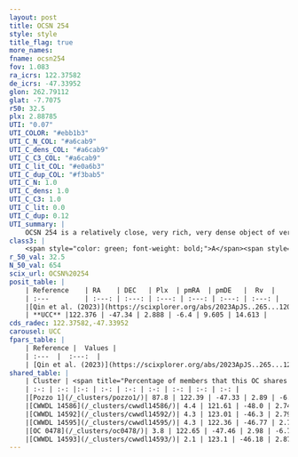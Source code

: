 ```yaml
---
layout: post
title: OCSN 254
style: style
title_flag: true
more_names: 
fname: ocsn254
fov: 1.083
ra_icrs: 122.37582
de_icrs: -47.33952
glon: 262.79112
glat: -7.7075
r50: 32.5
plx: 2.88785
UTI: "0.07"
UTI_COLOR: "#ebb1b3"
UTI_C_N_COL: "#a6cab9"
UTI_C_dens_COL: "#a6cab9"
UTI_C_C3_COL: "#a6cab9"
UTI_C_lit_COL: "#e0a6b3"
UTI_C_dup_COL: "#f3bab5"
UTI_C_N: 1.0
UTI_C_dens: 1.0
UTI_C_C3: 1.0
UTI_C_lit: 0.0
UTI_C_dup: 0.12
UTI_summary: |
    OCSN 254 is a relatively close, very rich, very dense object of very high C3 quality. It was recently reported in the literature.<br><br><span style="color: #99180f; font-weight: bold;">Warning: </span>This is likely a duplicate object, which shares a large percentage of members with at least one previously reported entry.
class3: |
    <span style="color: green; font-weight: bold;">A</span><span style="color: green; font-weight: bold;">A</span>
r_50_val: 32.5
N_50_val: 654
scix_url: OCSN%20254
posit_table: |
    | Reference    | RA    | DEC   | Plx  | pmRA  | pmDE   |  Rv  |
    | :---         | :---: | :---: | :---: | :---: | :---: | :---: |
    |[Qin et al. (2023)](https://scixplorer.org/abs/2023ApJS..265...12Q) | 122.4 | -47.36 | 2.89 | -6.46 | 9.62 | 16.32 |
    | **UCC** |122.376 | -47.34 | 2.888 | -6.4 | 9.605 | 14.613 | 
cds_radec: 122.37582,-47.33952
carousel: UCC
fpars_table: |
    | Reference |  Values |
    | :---  |  :---:  |
    | [Qin et al. (2023)](https://scixplorer.org/abs/2023ApJS..265...12Q) | `E(B-V)=0.08, m-M=7.81, logt=7.05` |
shared_table: |
    | Cluster | <span title="Percentage of members that this OC shares with the ones listed">%</span>   | RA   | DEC   | Plx   | pmRA  | pmDE  | Rv | UTI |
    | :-: | :-: |:-: | :-: | :-: | :-: | :-: | :-: | :-: |
    |[Pozzo 1](/_clusters/pozzo1/)| 87.8 | 122.39 | -47.33 | 2.89 | -6.41 | 9.61 | 15.22 |1.0 |
    |[CWWDL 14586](/_clusters/cwwdl14586/)| 4.4 | 121.61 | -48.0 | 2.74 | -6.0 | 9.04 | 18.68 |0.26 |
    |[CWWDL 14592](/_clusters/cwwdl14592/)| 4.3 | 123.01 | -46.3 | 2.79 | -6.35 | 9.19 | 15.12 |0.16 |
    |[CWWDL 14595](/_clusters/cwwdl14595/)| 4.3 | 122.36 | -46.77 | 2.73 | -6.23 | 9.01 | 16.28 |0.1 |
    |[OC 0478](/_clusters/oc0478/)| 3.8 | 122.65 | -47.46 | 2.98 | -6.75 | 9.8 | 14.78 |0.0 |
    |[CWWDL 14593](/_clusters/cwwdl14593/)| 2.1 | 123.1 | -46.18 | 2.87 | -6.51 | 9.41 | 15.29 |0.11 |
---
```

